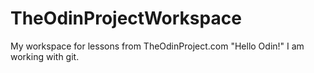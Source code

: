 # TheOdinProjectWorkspace
My workspace for lessons from TheOdinProject.com
"Hello Odin!"  I am working with git.
